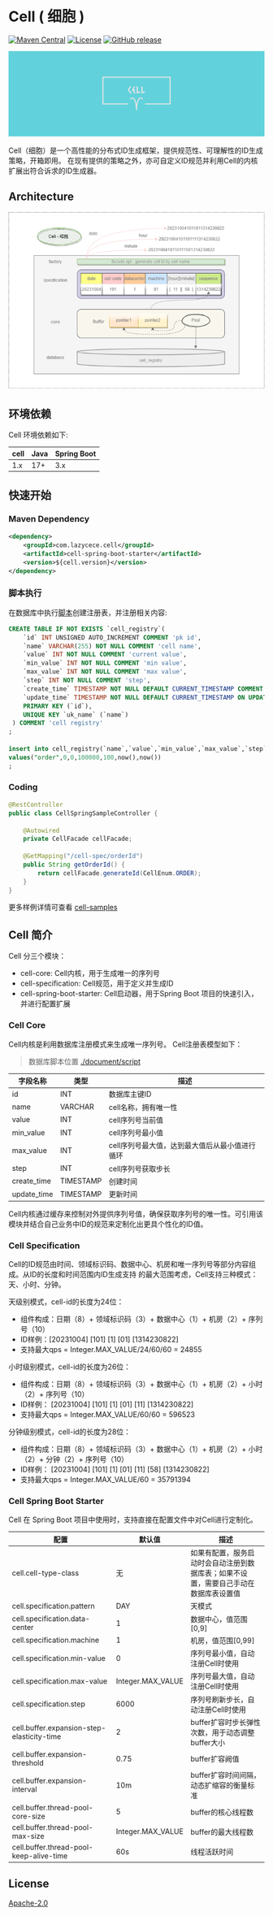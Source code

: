 # Cell ( 细胞 )
[![Maven Central](https://img.shields.io/maven-central/v/com.lazycece.cell/cell-spring-boot-starter)](https://search.maven.org/search?q=cell-spring-boot-starter)
[![License](https://img.shields.io/badge/license-Apache--2.0-green)](https://www.apache.org/licenses/LICENSE-2.0.html)
[![GitHub release](https://img.shields.io/badge/release-download-orange.svg)](https://github.com/lazycece/cell/releases)

![cell-logo](/document/logo/cell-logo2.png)

Cell（细胞）是一个高性能的分布式ID生成框架，提供规范性、可理解性的ID生成策略，开箱即用。
在现有提供的策略之外，亦可自定义ID规范并利用Cell的内核扩展出符合诉求的ID生成器。

## Architecture
![cell-architecture](/document/design/cell-archirecture.png)


## 环境依赖

Cell 环境依赖如下:

|cell|Java|Spring Boot|
|---|---|---|
|1.x|17+|3.x|

## 快速开始

### Maven Dependency

```xml
<dependency>
    <groupId>com.lazycece.cell</groupId>
    <artifactId>cell-spring-boot-starter</artifactId>
    <version>${cell.version}</version>
</dependency>
```

### 脚本执行

在数据库中执行[脚本](/document/script/cell_registry.sql)创建注册表，并注册相关内容:

```sql
CREATE TABLE IF NOT EXISTS `cell_registry`(
    `id` INT UNSIGNED AUTO_INCREMENT COMMENT 'pk id',
    `name` VARCHAR(255) NOT NULL COMMENT 'cell name',
    `value` INT NOT NULL COMMENT 'current value',
    `min_value` INT NOT NULL COMMENT 'min value',
    `max_value` INT NOT NULL COMMENT 'max value',
    `step` INT NOT NULL COMMENT 'step',
    `create_time` TIMESTAMP NOT NULL DEFAULT CURRENT_TIMESTAMP COMMENT 'create time',
    `update_time` TIMESTAMP NOT NULL DEFAULT CURRENT_TIMESTAMP ON UPDATE CURRENT_TIMESTAMP COMMENT 'update time',
    PRIMARY KEY (`id`),
    UNIQUE KEY `uk_name` (`name`)
 ) COMMENT 'cell registry'
;

insert into cell_registry(`name`,`value`,`min_value`,`max_value`,`step`,`create_time`,`update_time`)
values("order",0,0,100000,100,now(),now())
;
```

### Coding

```java
@RestController
public class CellSpringSampleController {

    @Autowired
    private CellFacade cellFacade;

    @GetMapping("/cell-spec/orderId")
    public String getOrderId() {
        return cellFacade.generateId(CellEnum.ORDER);
    }
}
```

更多样例详情可查看 [cell-samples](/cell-samples)


## Cell 简介

Cell 分三个模块：

- cell-core: Cell内核，用于生成唯一的序列号
- cell-specification: Cell规范，用于定义并生成ID
- cell-spring-boot-starter: Cell启动器，用于Spring Boot 项目的快速引入，并进行配置扩展

### Cell Core
Cell内核是利用数据库注册模式来生成唯一序列号。 Cell注册表模型如下：
> 数据库脚本位置 [./document/script](/document/script/cell_registry.sql)

|字段名称 |类型 |描述 |
|--- |--- |--- |
|id |INT |数据库主键ID |
|name |VARCHAR |cell名称，拥有唯一性 |
|value |INT |cell序列号当前值 |
|min_value |INT |cell序列号最小值|
|max_value |INT |cell序列号最大值，达到最大值后从最小值进行循环|
|step |INT |cell序列号获取步长 |
|create_time |TIMESTAMP |创建时间 |
|update_time |TIMESTAMP |更新时间 |

Cell内核通过缓存来控制对外提供序列号值，确保获取序列号的唯一性。可引用该模块并结合自己业务中ID的规范来定制化出更具个性化的ID值。

### Cell Specification

Cell的ID规范由时间、领域标识码、数据中心、机房和唯一序列号等部分内容组成。从ID的长度和时间范围内ID生成支持
的最大范围考虑，Cell支持三种模式：天、小时、分钟。

天级别模式，cell-id的长度为24位：
- 组件构成：日期（8）+ 领域标识码（3）+ 数据中心（1）+ 机房（2）+ 序列号（10）
- ID样例：[20231004] [101] [1] [01] [1314230822]
- 支持最大qps = Integer.MAX_VALUE/24/60/60 = 24855

小时级别模式，cell-id的长度为26位：
- 组件构成：日期（8）+ 领域标识码（3）+ 数据中心（1）+ 机房（2）+ 小时（2）+ 序列号（10）
- ID样例： [20231004] [101] [1] [01] [11] [1314230822]
- 支持最大qps = Integer.MAX_VALUE/60/60 = 596523

分钟级别模式，cell-id的长度为28位：
- 组件构成：日期（8）+ 领域标识码（3）+ 数据中心（1）+ 机房（2）+ 小时（2）+ 分钟（2）+ 序列号（10）
- ID样例： [20231004] [101] [1] [01] [11] [58] [1314230822]
- 支持最大qps = Integer.MAX_VALUE/60 = 35791394


### Cell Spring Boot Starter

Cell 在 Spring Boot 项目中使用时，支持直接在配置文件中对Cell进行定制化。

|配置 |默认值 |描述 |
|--- |---   |--- |
|cell.cell-type-class |无 |如果有配置，服务启动时会自动注册到数据库表；如果不设置，需要自己手动在数据库表设置值 |
|cell.specification.pattern |DAY |天模式 |
|cell.specification.data-center |1 |数据中心，值范围[0,9] |
|cell.specification.machine |1 |机房，值范围[0,99] |
|cell.specification.min-value |0 |序列号最小值，自动注册Cell时使用 |
|cell.specification.max-value |Integer.MAX_VALUE |序列号最大值，自动注册Cell时使用 |
|cell.specification.step |6000 |序列号刷新步长，自动注册Cell时使用 |
|cell.buffer.expansion-step-elasticity-time |2 |buffer扩容时步长弹性次数，用于动态调整buffer大小 |
|cell.buffer.expansion-threshold |0.75 |buffer扩容阙值 |
|cell.buffer.expansion-interval |10m |buffer扩容时间间隔，动态扩缩容的衡量标准|
|cell.buffer.thread-pool-core-size |5 |buffer的核心线程数 |
|cell.buffer.thread-pool-max-size |Integer.MAX_VALUE |buffer的最大线程数 |
|cell.buffer.thread-pool-keep-alive-time |60s |线程活跃时间 |

## License

[Apache-2.0](https://www.apache.org/licenses/LICENSE-2.0.html)